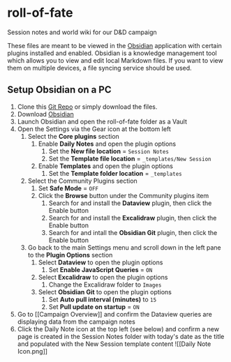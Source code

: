 # roll-of-fate

Session notes and world wiki for our D&amp;D campaign

These files are meant to be viewed in the [Obsidian](https://obsidian.md) application with certain plugins installed and enabled. Obsidian is a knowledge management tool which allows you to view and edit local Markdown files. If you want to view them on multiple devices, a file syncing service should be used.

## Setup Obsidian on a PC

1. Clone this [Git Repo](https://github.com/AmySchaplowsky/roll-of-fate) or simply download the files.
2. Download [Obsidian](https://obsidian.md/download)
3. Launch Obsidian and open the roll-of-fate folder as a Vault
4. Open the Settings via the Gear icon at the bottom left
   1. Select the **Core plugins** section
      1. Enable **Daily Notes** and open the plugin options
         1. Set the **New file location** = `Session Notes`
         2. Set the **Template file location** = `_templates/New Session`
      2. Enable **Templates** and open the plugin options
         1. Set the **Template folder location** = `_templates`
   1. Select the Community Plugins section
      1. Set **Safe Mode** = `OFF`
      2. Click the **Browse** button under the Community plugins item
         1. Search for and install the **Dataview** plugin, then click the Enable button
         2. Search for and install the **Excalidraw** plugin, then click the Enable button
         3. Search for and intall the **Obsidian Git** plugin, then click the Enable button
   1. Go back to the main Settings menu and scroll down in the left pane to the **Plugin Options** section
      1. Select **Dataview** to open the plugin options
         1. Set **Enable JavaScript Queries** = `ON`
      2. Select **Excalidraw** to open the plugin options
	      1. Change the Excalidraw folder to `Images`  
      3. Select **Obsidian Git** to open the plugin options
	      1. Set **Auto pull interval (minutes)** to `15`
         1. Set **Pull update on startup** = `ON`
5. Go to [[Campaign Overview]] and confirm the Dataview queries are displaying data from the campaign notes
6. Click the Daily Note icon at the top left (see below) and confirm a new page is created in the Session Notes folder with today's date as the title and populated with the New Session template content
   ![[Daily Note Icon.png]]